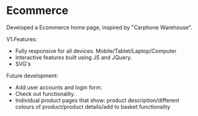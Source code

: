 # Ecommerce

Developed a Ecommerce home page, inspired by "Carphone Warehouse". 

V1.Features:
- Fully responsive for all devices. Mobile/Tablet/Laptop/Computer
- Interactive features built using JS and JQuery. 
- SVG's

Future development:
- Add user accounts and login form.
- Check out functionality.
- Individual product pages that show: product description/different colours of product/product details/add to basket functionality

